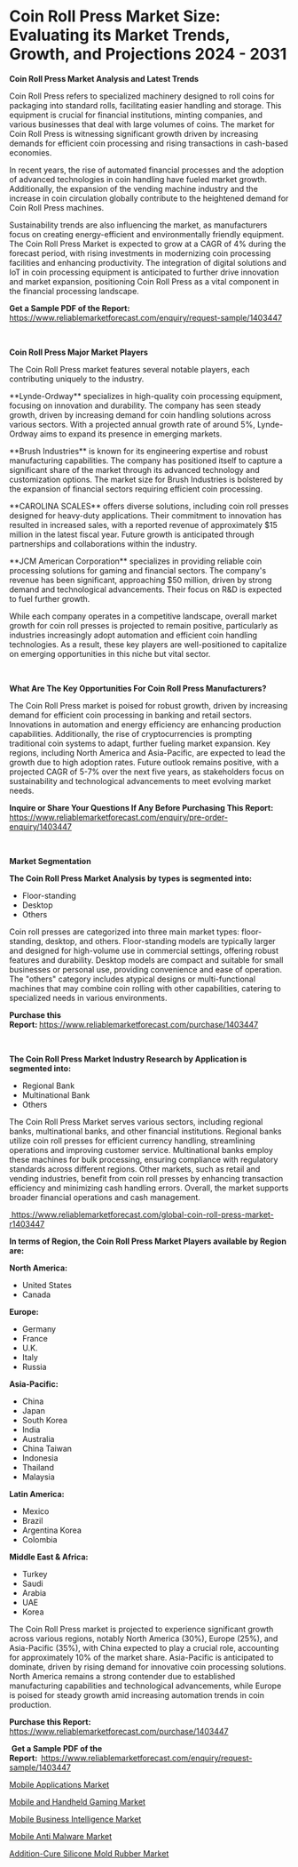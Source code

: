 <p><h1>Coin Roll Press Market Size: Evaluating its Market Trends, Growth, and Projections 2024 - 2031</h1></p><p><strong>Coin Roll Press Market Analysis and Latest Trends</strong></p>
<p><p>Coin Roll Press refers to specialized machinery designed to roll coins for packaging into standard rolls, facilitating easier handling and storage. This equipment is crucial for financial institutions, minting companies, and various businesses that deal with large volumes of coins. The market for Coin Roll Press is witnessing significant growth driven by increasing demands for efficient coin processing and rising transactions in cash-based economies.</p><p>In recent years, the rise of automated financial processes and the adoption of advanced technologies in coin handling have fueled market growth. Additionally, the expansion of the vending machine industry and the increase in coin circulation globally contribute to the heightened demand for Coin Roll Press machines. </p><p>Sustainability trends are also influencing the market, as manufacturers focus on creating energy-efficient and environmentally friendly equipment. The Coin Roll Press Market is expected to grow at a CAGR of 4% during the forecast period, with rising investments in modernizing coin processing facilities and enhancing productivity. The integration of digital solutions and IoT in coin processing equipment is anticipated to further drive innovation and market expansion, positioning Coin Roll Press as a vital component in the financial processing landscape.</p></p>
<p><strong>Get a Sample PDF of the Report:&nbsp;</strong> <a href="https://www.reliablemarketforecast.com/enquiry/request-sample/1403447?utm_campaign=1806&utm_medium=2&utm_source=Github&utm_content=ia&utm_term=23102024&utm_id=coin-roll-press">https://www.reliablemarketforecast.com/enquiry/request-sample/1403447</a></p>
<p>&nbsp;</p>
<p><strong>Coin Roll Press Major Market Players</strong></p>
<p><p>The Coin Roll Press market features several notable players, each contributing uniquely to the industry. </p><p>**Lynde-Ordway** specializes in high-quality coin processing equipment, focusing on innovation and durability. The company has seen steady growth, driven by increasing demand for coin handling solutions across various sectors. With a projected annual growth rate of around 5%, Lynde-Ordway aims to expand its presence in emerging markets.</p><p>**Brush Industries** is known for its engineering expertise and robust manufacturing capabilities. The company has positioned itself to capture a significant share of the market through its advanced technology and customization options. The market size for Brush Industries is bolstered by the expansion of financial sectors requiring efficient coin processing.</p><p>**CAROLINA SCALES** offers diverse solutions, including coin roll presses designed for heavy-duty applications. Their commitment to innovation has resulted in increased sales, with a reported revenue of approximately $15 million in the latest fiscal year. Future growth is anticipated through partnerships and collaborations within the industry.</p><p>**JCM American Corporation** specializes in providing reliable coin processing solutions for gaming and financial sectors. The company's revenue has been significant, approaching $50 million, driven by strong demand and technological advancements. Their focus on R&D is expected to fuel further growth.</p><p>While each company operates in a competitive landscape, overall market growth for coin roll presses is projected to remain positive, particularly as industries increasingly adopt automation and efficient coin handling technologies. As a result, these key players are well-positioned to capitalize on emerging opportunities in this niche but vital sector.</p></p>
<p>&nbsp;</p>
<p><strong>What Are The Key Opportunities For Coin Roll Press Manufacturers?</strong></p>
<p><p>The Coin Roll Press market is poised for robust growth, driven by increasing demand for efficient coin processing in banking and retail sectors. Innovations in automation and energy efficiency are enhancing production capabilities. Additionally, the rise of cryptocurrencies is prompting traditional coin systems to adapt, further fueling market expansion. Key regions, including North America and Asia-Pacific, are expected to lead the growth due to high adoption rates. Future outlook remains positive, with a projected CAGR of 5-7% over the next five years, as stakeholders focus on sustainability and technological advancements to meet evolving market needs.</p></p>
<p><strong>Inquire or Share Your Questions If Any Before Purchasing This Report:</strong> <a href="https://www.reliablemarketforecast.com/enquiry/pre-order-enquiry/1403447?utm_campaign=1806&utm_medium=2&utm_source=Github&utm_content=ia&utm_term=23102024&utm_id=coin-roll-press">https://www.reliablemarketforecast.com/enquiry/pre-order-enquiry/1403447</a></p>
<p>&nbsp;</p>
<p><strong>Market Segmentation</strong></p>
<p><strong>The Coin Roll Press Market Analysis by types is segmented into:</strong></p>
<p><ul><li>Floor-standing</li><li>Desktop</li><li>Others</li></ul></p>
<p><p>Coin roll presses are categorized into three main market types: floor-standing, desktop, and others. Floor-standing models are typically larger and designed for high-volume use in commercial settings, offering robust features and durability. Desktop models are compact and suitable for small businesses or personal use, providing convenience and ease of operation. The "others" category includes atypical designs or multi-functional machines that may combine coin rolling with other capabilities, catering to specialized needs in various environments.</p></p>
<p><strong>Purchase this Report:&nbsp;</strong><a href="https://www.reliablemarketforecast.com/purchase/1403447?utm_campaign=1806&utm_medium=2&utm_source=Github&utm_content=ia&utm_term=23102024&utm_id=coin-roll-press">https://www.reliablemarketforecast.com/purchase/1403447</a></p>
<p>&nbsp;</p>
<p><strong>The Coin Roll Press Market Industry Research by Application is segmented into:</strong></p>
<p><ul><li>Regional Bank</li><li>Multinational Bank</li><li>Others</li></ul></p>
<p><p>The Coin Roll Press Market serves various sectors, including regional banks, multinational banks, and other financial institutions. Regional banks utilize coin roll presses for efficient currency handling, streamlining operations and improving customer service. Multinational banks employ these machines for bulk processing, ensuring compliance with regulatory standards across different regions. Other markets, such as retail and vending industries, benefit from coin roll presses by enhancing transaction efficiency and minimizing cash handling errors. Overall, the market supports broader financial operations and cash management.</p></p>
<p><a href="https://www.reliablemarketforecast.com/global-coin-roll-press-market-r1403447?utm_campaign=1806&utm_medium=2&utm_source=Github&utm_content=ia&utm_term=23102024&utm_id=coin-roll-press">&nbsp;https://www.reliablemarketforecast.com/global-coin-roll-press-market-r1403447</a></p>
<p><strong>In terms of Region, the Coin Roll Press Market Players available by Region are:</strong></p>
<p>
    <p> <strong> North America: </strong>
        <ul>
            <li>United States</li>
            <li>Canada</li>
        </ul>
        </p> 
    <p> <strong> Europe: </strong>
        <ul>
            <li>Germany</li>
            <li>France</li>
            <li>U.K.</li>
            <li>Italy</li>
            <li>Russia</li>
        </ul>
        </p> 
    <p> <strong> Asia-Pacific: </strong>
        <ul>
            <li>China</li>
            <li>Japan</li>
            <li>South Korea</li>
            <li>India</li>
            <li>Australia</li>
            <li>China Taiwan</li>
            <li>Indonesia</li>
            <li>Thailand</li>
            <li>Malaysia</li>
        </ul>
        </p> 
    <p> <strong> Latin America: </strong>
        <ul>
            <li>Mexico</li>
            <li>Brazil</li>
            <li>Argentina Korea</li>
            <li>Colombia</li>
        </ul>
        </p> 
    <p> <strong> Middle East & Africa: </strong>
        <ul>
            <li>Turkey</li>
            <li>Saudi</li>
            <li>Arabia</li>
            <li>UAE</li>
            <li>Korea</li>
        </ul>
    </p>
    </p>
<p><p>The Coin Roll Press market is projected to experience significant growth across various regions, notably North America (30%), Europe (25%), and Asia-Pacific (35%), with China expected to play a crucial role, accounting for approximately 10% of the market share. Asia-Pacific is anticipated to dominate, driven by rising demand for innovative coin processing solutions. North America remains a strong contender due to established manufacturing capabilities and technological advancements, while Europe is poised for steady growth amid increasing automation trends in coin production.</p></p>
<p><strong>Purchase this Report: </strong><a href="https://www.reliablemarketforecast.com/purchase/1403447?utm_campaign=1806&utm_medium=2&utm_source=Github&utm_content=ia&utm_term=23102024&utm_id=coin-roll-press">https://www.reliablemarketforecast.com/purchase/1403447</a></p>
<p>&nbsp;<strong>Get a Sample PDF of the Report:&nbsp;&nbsp;</strong><a href="https://www.reliablemarketforecast.com/enquiry/request-sample/1403447?utm_campaign=1806&utm_medium=2&utm_source=Github&utm_content=ia&utm_term=23102024&utm_id=coin-roll-press">https://www.reliablemarketforecast.com/enquiry/request-sample/1403447</a></p>
<p><strong></strong></p>
<p><p><a href="https://www.linkedin.com/pulse/mobile-applications-market-global-regional-analysis-focus-region-xtf5c?utm_campaign=1806&utm_medium=2&utm_source=Github&utm_content=ia&utm_term=23102024&utm_id=coin-roll-press">Mobile Applications Market</a></p><p><a href="https://www.linkedin.com/pulse/global-mobile-handheld-gaming-market-forecast-2024-2031-4hqtc?utm_campaign=1806&utm_medium=2&utm_source=Github&utm_content=ia&utm_term=23102024&utm_id=coin-roll-press">Mobile and Handheld Gaming Market</a></p><p><a href="https://www.linkedin.com/pulse/mobile-business-intelligence-market-emerging-trends-future-prospects-8yrqc?utm_campaign=1806&utm_medium=2&utm_source=Github&utm_content=ia&utm_term=23102024&utm_id=coin-roll-press">Mobile Business Intelligence Market</a></p><p><a href="https://www.linkedin.com/pulse/mobile-anti-malware-market-segmentation-geographical-regions-8szxc?utm_campaign=1806&utm_medium=2&utm_source=Github&utm_content=ia&utm_term=23102024&utm_id=coin-roll-press">Mobile Anti Malware Market</a></p><p><a href="https://github.com/pinesamshigoz/Market-Research-Report-List-1/blob/main/addition-cure-silicone-mold-rubber-market.md?utm_campaign=1806&utm_medium=2&utm_source=Github&utm_content=ia&utm_term=23102024&utm_id=coin-roll-press">Addition-Cure Silicone Mold Rubber Market</a></p></p>